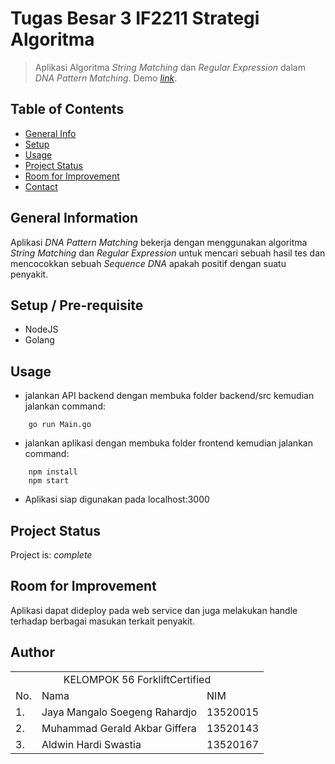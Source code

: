 # Tugas Besar 3 IF2211 Strategi Algoritma
> Aplikasi Algoritma _String Matching_ dan _Regular Expression_ dalam _DNA Pattern Matching_.
> Demo [_link_](https://www.example.com). 

## Table of Contents
* [General Info](#general-information)
* [Setup](#setup)
* [Usage](#usage)
* [Project Status](#project-status)
* [Room for Improvement](#room-for-improvement)
* [Contact](#contact)


## General Information
Aplikasi _DNA Pattern Matching_ bekerja dengan menggunakan algoritma _String Matching_ dan _Regular Expression_ untuk mencari sebuah hasil tes dan mencocokkan sebuah _Sequence DNA_ apakah positif dengan suatu penyakit.


## Setup / Pre-requisite
- NodeJS
- Golang


## Usage
- jalankan API backend dengan membuka folder backend/src kemudian jalankan command:
```
    go run Main.go
```
- jalankan aplikasi dengan membuka folder frontend kemudian jalankan command:
```
    npm install
    npm start
```
- Aplikasi siap digunakan pada localhost:3000


## Project Status
Project is: _complete_ 


## Room for Improvement
Aplikasi dapat dideploy pada web service dan juga melakukan handle terhadap berbagai masukan terkait penyakit.


## Author
<table>
<tr><td colspan=3 align="center">KELOMPOK 56 ForkliftCertified</td></tr>
<tr><td>No.</td><td>Nama</td><td>NIM</td></tr>
<tr><td>1.</td><td>Jaya Mangalo Soegeng Rahardjo</td><td>13520015</td></tr>
<tr><td>2.</td><td>Muhammad Gerald Akbar Giffera</td><td>13520143</td></tr>
<tr><td>3.</td><td>Aldwin Hardi Swastia</td><td>13520167</td></tr>
</table>
